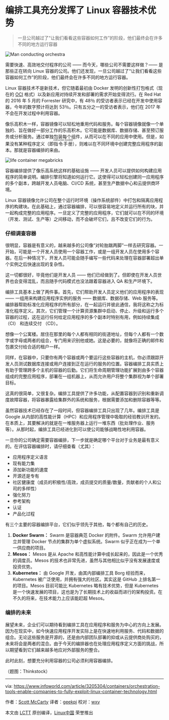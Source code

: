 编排工具充分发挥了 Linux 容器技术优势
============================================================

> 一旦公司越过了“让我们看看这些容器如何工作”的阶段，他们最终会在许多不同的地方运行容器

![Man conducting orchestra](https://images.techhive.com/images/article/2014/07/453571173-100363796-large.jpg)

需要快速、高效地交付程序的公司 —— 而今天，哪些公司不需要这样做？—— 是那些正在转向 Linux 容器的公司。他们还发现，一旦公司越过了“让我们看看这些容器如何工作”的阶段，他们最终会在许多不同的地方运行容器。

Linux 容器技术不是新技术，但它随着最初由 Docker 发明的创新性打包格式（现在的 [OCI][3] 格式）以及新应用对持续开发和部署的需求开始变得流行。在 Red Hat 的 2016 年 5 月的 Forrester 研究中，有 48％ 的受访者表示已经在开发中使用容器，今年的数字预计将达到 53％。只有五分之一的受访者表示，他们在 2017 年不会在开发过程中利用容器。

像乐高积木一样，容器镜像可以轻松地重用代码和服务。每个容器镜像就像一个单独的、旨在做好一部分工作的乐高积木。它可能是数据库、数据存储、甚至预订服务或分析服务。通过单独包装每个组件，从而可以在不同的应用中使用。但是，如果没有某种程序定义（即<ruby>指令手册<rt>instruction booklet</rt></ruby>），则难以在不同环境中创建完整应用程序的副本。那就是容器编排的来由。

![life container megabricks](https://images.idgesg.net/images/article/2017/08/life-container-megabricks-100732136-large.jpg)

容器编排提供了像乐高系统这样的基础设施 —— 开发人员可以提供如何构建应用程序的简单说明。编排引擎将知道如何运行它。这使得可以轻松创建同一应用程序的多个副本，跨越开发人员电脑、CI/CD 系统，甚至生产数据中心和云提供商环境。

Linux 容器镜像允许公司在整个运行时环境（操作系统部件）中打包和隔离应用程序的构建块。在此基础上，通过容器编排，可以很容易地定义并运行所有的块，并一起构成完整的应用程序。一旦定义了完整的应用程序，它们就可以在不同的环境（开发、测试、生产等）之间移动，而不会破坏它们，且不改变它们的行为。

### 仔细调查容器

很明显，容器是有意义的，越来越多的公司像“对轮胎踹两脚”一样去研究容器。一开始，可能是一个开发人员使用一个容器工作，或是一组开发人员在使用多个容器。在后一种情况下，开发人员可能会随手编写一些代码来处理在容器部署超出单个实例之后快速出现的复杂性。

这一切都很好，毕竟他们是开发人员 —— 他们已经做到了。但即使在开发人员世界也会变得混乱，而且随手代码模式也没法跟着容器进入 QA 和生产环境下。

编排工具基本上做了两件事。首先，它们帮助开发人员定义他们的应用程序的表现 —— 一组用来构建应用程序实例的服务 —— 数据库、数据存储、Web 服务等。编排器帮助标准化应用程序的所有部分，在一起运行并彼此通信，我将这称之为标准化程序定义。其次，它们管理一个计算资源集群中启动、停止、升级和运行多个容器的过程，这在运行任何给定应用程序的多个副本时特别有用，例如持续集成 （CI） 和连续交付 （CD）。

想像一个公寓楼。居住在那里的每个人都有相同的街道地址，但每个人都有一个数字或字母或两者的组合，专门用来识别他或她。这是必要的，就像将正确的邮件和包裹交付给合适的租户一样。

同样，在容器中，只要你有两个容器或两个要运行这些容器的主机，你必须跟踪开发人员测试数据库连接或用户连接到正在运行的服务的位置。容器编排工具实质上有助于管理跨多个主机的容器的后勤。它们将生命周期管理功能扩展到由多个容器组成的完整应用程序，部署在一组机器上，从而允许用户将整个集群视为单个部署目标。

这真的很简单，又很复杂。编排工具提供了许多功能，从配置容器到识别和重新调度故障容器​​，将容器暴露给集群外的系统和服务，根据需要添加和删除容器等等。

虽然容器技术已经存在了一段时间，但容器编排工具只出现了几年。编排工具是 Google 从内部的高性能计算（HPC）和应用程序管理中吸取的经验教训开发的。在本质上，其要解决的就是在一堆服务器上运行一堆东西（批处理作业、服务等）。从那时起，编排工具已经进化到可以使公司能够战略性地利用容器。

一旦你的公司确定需要容器编排，下一步就是确定哪个平台对于业务是最有意义的。在评估容器编排时，请仔细查看（尤其）：

*   应用程序定义语言
*   现有能力集
*   添加新功能的速度
*   开源还是专有
*   社区健康度（成员的积极性/高效，成员提交的质量/数量，贡献者的个人和公司的多样性）
*   强化努力
*   参考架构
*   认证
*   产品化过程

有三个主要的容器编排平台，它们似乎领先于其他，每个都有自己的历史。

1.  **Docker Swarm：** Swarm 是容器典范 Docker 的附件。Swarm 允许用户建立并管理 Docker 节点的集群为单个虚拟系统。Swarm 似乎正在成为一个单一供应商的项目。
2.  **Mesos：** Mesos 是从 Apache 和高性能计算中成长起来的，因此是一个优秀的调度员。Mesos 的技术也非常先进，虽然与其他相比似乎没有发展速度或投资优势。
3. **Kubernetes：** 由 Google 开发，由其内部编排工具 Borg 经验而来，Kubernetes 被广泛使用，并拥有强大的社区。其实这是 GitHub 上排名第一的项目。Mesos 目前可能比 Kubernetes 略有技术优势，但是 Kubernetes 是一个快速发展的项目，这也是为了长期技术上的收益而进行的架构投资。在不久的将来，在技术能力上应该能赶超 Mesos。

### 编排的未来

展望未来，企业们可以期待看到编排工具在应用程序和服务为中心的方向上发展。因为在现实中，如今快速应用程序开发实际上是在快速地利用服务、代码和数据的组合。无论这些服务是开源的，还是由内部团队部署的抑或从云提供商处购买的，未来将会是两者的混合。由于今天的编排器也在处理应用程序定义方面的挑战，所以期望看到它们越来越多地应对外部服务的整合。

此时此刻，想要充分利用容器的公司必须利用容器编排。

（题图：Thinkstock）

--------------------------------------------------------------------------------

via: https://www.infoworld.com/article/3205304/containers/orchestration-tools-enable-companies-to-fully-exploit-linux-container-technology.html

作者：[Scott McCarty][a]
译者：[geekpi](https://github.com/geekpi)
校对：[wxy](https://github.com/wxy)

本文由 [LCTT](https://github.com/LCTT/TranslateProject) 原创编译，[Linux中国](https://linux.cn/) 荣誉推出

[a]:https://www.infoworld.com/author/Scott-McCarty/
[1]:https://www.infoworld.com/article/3204171/what-is-docker-linux-containers-explained.html#tk.ifw-infsb
[2]:https://www.infoworld.com/resources/16373/application-virtualization/the-beginners-guide-to-docker.html#tk.ifw-infsb
[3]:https://github.com/opencontainers/image-spec
